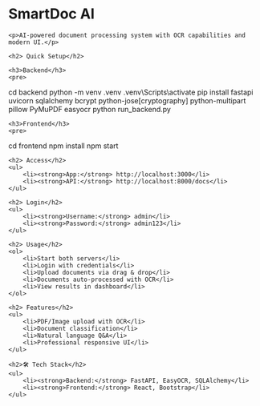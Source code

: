 <!DOCTYPE html>
<html>
<head>
    <title>SmartDoc AI - README</title>
</head>
<body>
    <h1> SmartDoc AI</h1>
    
    <p>AI-powered document processing system with OCR capabilities and modern UI.</p>

    <h2> Quick Setup</h2>

    <h3>Backend</h3>
    <pre>
cd backend
python -m venv .venv
.venv\Scripts\activate
pip install fastapi uvicorn sqlalchemy bcrypt python-jose[cryptography] python-multipart pillow PyMuPDF easyocr
python run_backend.py
    </pre>

    <h3>Frontend</h3>
    <pre>
cd frontend
npm install
npm start
    </pre>

    <h2> Access</h2>
    <ul>
        <li><strong>App:</strong> http://localhost:3000</li>
        <li><strong>API:</strong> http://localhost:8000/docs</li>
    </ul>

    <h2> Login</h2>
    <ul>
        <li><strong>Username:</strong> admin</li>
        <li><strong>Password:</strong> admin123</li>
    </ul>

    <h2> Usage</h2>
    <ol>
        <li>Start both servers</li>
        <li>Login with credentials</li>
        <li>Upload documents via drag & drop</li>
        <li>Documents auto-processed with OCR</li>
        <li>View results in dashboard</li>
    </ol>

    <h2> Features</h2>
    <ul>
        <li>PDF/Image upload with OCR</li>
        <li>Document classification</li>
        <li>Natural language Q&A</li>
        <li>Professional responsive UI</li>
    </ul>

    <h2>🛠 Tech Stack</h2>
    <ul>
        <li><strong>Backend:</strong> FastAPI, EasyOCR, SQLAlchemy</li>
        <li><strong>Frontend:</strong> React, Bootstrap</li>
    </ul>
</body>
</html>
